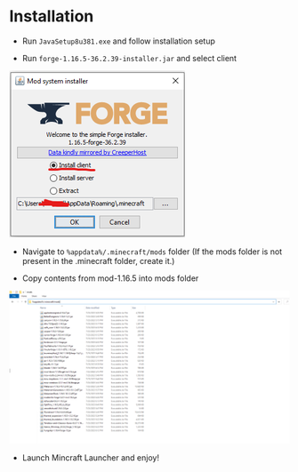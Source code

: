 # Installation
- Run `JavaSetup8u381.exe` and follow installation setup

- Run `forge-1.16.5-36.2.39-installer.jar` and select client

![setup-1.png](./assets/images/setup-1.png)

- Navigate to `%appdata%/.minecraft/mods` folder (If the mods folder is not present in the .minecraft folder, create it.)

- Copy contents from mod-1.16.5 into mods folder

![setup-1.png](./assets/images/setup-2.png)

- Launch Mincraft Launcher and enjoy!